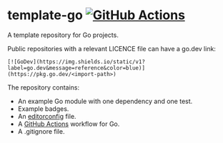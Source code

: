 # template-go [![GitHub Actions](https://github.com/searis/template-go/workflows/Go/badge.svg?branch=master)](https://github.com/searis/template-go/actions?query=workflow%3AGo+branch%3Amaster)

A template repository for Go projects.

Public repositories with a relevant LICENCE file can have a go.dev link:
```
[![GoDev](https://img.shields.io/static/v1?label=go.dev&message=reference&color=blue)](https://pkg.go.dev/<import-path>)
```

The repository contains:
- An example Go module with one dependency and one test.
- Example badges.
- An [editorconfig](https://editorconfig.org/) file.
- A [GitHub Actions](https://github.com/features/actions) workflow for Go.
- A .gitignore file.
